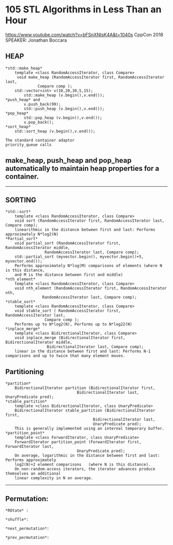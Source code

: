 # 105 STL Algorithms in Less Than an Hour
https://www.youtube.com/watch?v=bFSnXNIsK4A&t=1040s
CppCon 2018 SPEAKER: Jonathan Boccara

## HEAP
  	*std::make_heap*
		template <class RandomAccessIterator, class Compare>
 		 void make_heap (RandomAccessIterator first, RandomAccessIterator last,
                  Compare comp );
		std::vector<int> v(10,20,30,5,15);
    		std::make_heap (v.begin(),v.end());
  	*push_heap* and 
    		v.push_back(99); 
    		std::push_heap (v.begin(),v.end());
  	*pop_heap* 
    		std::pop_heap (v.begin(),v.end()); 
    		v.pop_back();
	*sort_heap*
  		std::sort_heap (v.begin(),v.end());

  	The standard container adaptor 
  	priority_queue calls 
    
## make_heap, push_heap and pop_heap automatically to maintain heap properties for a container. ##
-----------------------------------------------------------------------------------------------------
## SORTING

	*std::sort*
		template <class RandomAccessIterator, class Compare>
  		void sort (RandomAccessIterator first, RandomAccessIterator last, Compare comp);
		linearithmic in the distance between first and last: Performs approximately N*log2(N)
	*Partial_sort* 
  		void partial_sort (RandomAccessIterator first, RandomAccessIterator middle,
                     RandomAccessIterator last, Compare comp);
  		std::partial_sort (myvector.begin(), myvector.begin()+5, myvector.end());
		Performs approximately N*log(M) comparisons of elements (where N is this distance, 
		and M is the distance between first and middle)
	*nth_element*
		template <class RandomAccessIterator, class Compare>
  		void nth_element (RandomAccessIterator first, RandomAccessIterator nth,
                    RandomAccessIterator last, Compare comp);
	*stable_sort*
		template <class RandomAccessIterator, class Compare>
  		void stable_sort ( RandomAccessIterator first, RandomAccessIterator last,
                     Compare comp );
		Performs up to N*log2(N), Performs up to N*log22(N) 
	*inplace_merge*
		template <class BidirectionalIterator, class Compare>
  		void inplace_merge (BidirectionalIterator first, BidirectionalIterator middle,
                      BidirectionalIterator last, Compare comp);
		linear in the distance between first and last: Performs N-1 comparisons and up to twice that many element moves.
		
## Partitioning
	*partition* 
  		BidirectionalIterator partition (BidirectionalIterator first,
                                   BidirectionalIterator last, UnaryPredicate pred);
	*stable_partition*
		template <class BidirectionalIterator, class UnaryPredicate>
  		BidirectionalIterator stable_partition (BidirectionalIterator first,
                                          BidirectionalIterator last,
                                          UnaryPredicate pred);
		This is generally implemented using an internal temporary buffer.
	*partition_point*
		template <class ForwardIterator, class UnaryPredicate>
  		ForwardIterator partition_point (ForwardIterator first, ForwardIterator last,
                                   UnaryPredicate pred);
		On average, logarithmic in the distance between first and last: Performs approximately 
		log2(N)+2 element comparisons 	(where N is this distance).
		On non-random-access iterators, the iterator advances produce themselves an additional 
		linear complexity in N on average.
--------------------------------------------------------
## Permutation:	
	*ROtate* :
	
	*shuffle*:
	
	*next_permutation*:
	
	*prev_permutation*:






















